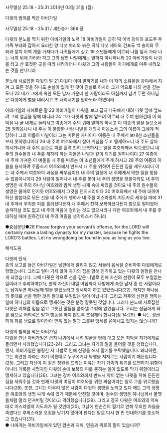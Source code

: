 사무엘상 25:18 - 25:31 
2014년 03월 31일 (월)

다윗의 범죄를 막은 아비가일



사무엘상 25:18 - 25:31 / 새찬송가 366 장


다윗의 분노를 막기 위한 아비가일의 노력
18 아비가일이 급히 떡 이백 덩이와 포도주 두 가죽 부대와 잡아서 요리한 양 다섯 마리와 볶은 곡식 다섯 세아와 건포도 백 송이와 무화과 뭉치 이백 개를 가져다가 나귀들에게 싣고 19 소년들에게 이르되 나를 앞서 가라 나는 너희 뒤에 가리라 하고 그의 남편 나발에게는 말하지 아니하니라 20 아비가일이 나귀를 타고 산 호젓한 곳을 따라 내려가더니 다윗과 그의 사람들이 자기에게로 마주 내려오는 것을 만나니라  

분노에 사로잡힌 다윗의 말
21 다윗이 이미 말하기를 내가 이 자의 소유물을 광야에서 지켜 그 모든 것을 하나도 손실이 없게 한 것이 진실로 허사라 그가 악으로 나의 선을 갚는도다 22 내가 그에게 속한 모든 남자 가운데 한 사람이라도 아침까지 남겨 두면 하나님은 다윗에게 벌을 내리시고 또 내리시기를 원하노라 하였더라  

아비가일의 지혜로운 말
23 아비가일이 다윗을 보고 급히 나귀에서 내려 다윗 앞에 엎드려 그의 얼굴을 땅에 대니라 24 그가 다윗의 발에 엎드려 이르되 내 주여 원하건대 이 죄악을 나 곧 내게로 돌리시고 여종에게 주의 귀에 말하게 하시고 이 여종의 말을 들으소서 25 원하옵나니 내 주는 이 불량한 사람 나발을 개의치 마옵소서 그의 이름이 그에게 적당하니 그의 이름이 나발이라 그는 미련한 자니이다 여종은 내 주께서 보내신 소년들을 보지 못하였나이다 26 내 주여 여호와께서 살아 계심을 두고 맹세하노니 내 주도 살아 계시거니와 내 주의 손으로 피를 흘려 친히 보복하시는 일을 여호와께서 막으셨으니 내 주의 원수들과 내 주를 해하려 하는 자들은 나발과 같이 되기를 원하나이다 27 여종이 내 주께 가져온 이 예물을 내 주를 따르는 이 소년들에게 주게 하시고 28 주의 여종의 허물을 용서하여 주옵소서 여호와께서 반드시 내 주를 위하여 든든한 집을 세우시리니 이는 내 주께서 여호와의 싸움을 싸우심이요 내 주의 일생에 내 주에게서 악한 일을 찾을 수 없음이니이다 29 사람이 일어나서 내 주를 쫓아 내 주의 생명을 찾을지라도 내 주의 생명은 내 주의 하나님 여호와와 함께 생명 싸개 속에 싸였을 것이요 내 주의 원수들의 생명은 물매로 던지듯 여호와께서 그것을 던지시리이다 30 여호와께서 내 주에 대하여 하신 말씀대로 모든 선을 내 주에게 행하사 내 주를 이스라엘의 지도자로 세우실 때에 31 내 주께서 무죄한 피를 흘리셨다든지 내 주께서 친히 보복하셨다든지 함으로 말미암아 슬퍼하실 것도 없고 내 주의 마음에 걸리는 것도 없으시리니 다만 여호와께서 내 주를 후대하실 때에 원하건대 내 주의 여종을 생각하소서 하니라


●중심문단●28 Please forgive your servant’s offense, for the LORD will certainly make a lasting dynasty for my master, because he fights the LORD’S battles. Let no wrongdoing be found in you as long as you live.

해석도움





다윗의 탄식  
종의 보고를 들은 아비가일은 남편에게 알리지 않고 서둘러 음식을 준비하여 다윗에게로 향했습니다. 그리고 얼마 가지 않아 자기의 집을 향해 진격하고 있는 다윗의 일행을 만나게 되었습니다. 그때 다윗은 악으로 선을 갚은 나발로 인해 자신의 선행이 모두 부질없는 일이라고 후회하며(21), 만약 자신이 내일 아침까지 나발에게 속한 남자 중 한 사람이라도 남겨두면 하나님께 벌을 받겠노라고 맹세까지 하고 있었습니다(22). 하지만 하나님의 뜻대로 선을 행한 것은 절대로 부질없는 일이 아닙니다. 그리고 저주와 심판을 행하는 일에 하나님의 이름으로 맹세하는 것은 분명 잘못된 것입니다. 그러나 분노에 사로잡힌 다윗은 이처럼 믿음 없고 그릇된 말들을 쏟아낼 수밖에 없었습니다. 우리는 성급하게 화를 냄으로 어리석은 말과 행동을 하지 않도록 조심해야 합니다(잠 14:29). 
● 나는 성급하게 화를 냄으로 말미암아 믿음 없는 말과 그릇된 맹세를 쏟아내고 있지는 않습니까? 

다윗의 범죄를 막은 아비가일  
다윗을 만난 아비가일은 급히 나귀에서 내려 얼굴을 땅에 대고 모든 죄악을 자기에게로 돌리면서 사죄했습니다(23-24). 그리고 그녀는 자기의 말을 들어줄 것을 청했습니다. 먼저, 아비가일은 불량한 자 나발로 인해 신경을 쓰지 말기를 부탁했습니다. 왜냐하면, 그는 미련한 자라는 자기 이름대로 누구에게나 악행을 저지르는 사람이기 때문입니다(25). 그리고 자신이 이 같은 청원을 드리는 이유는 자기 가족의 위기를 모면하기 위함이 아니라 거룩한 사명자인 다윗의 손에 보복의 피를 묻히는 일이 없도록 막기 위함이라고 맹세하고 있습니다(26). 그녀는 장차 여호와께서 반드시 악이 없는 다윗을 위해 든든한 집을 세워주실 것과 현재 다윗의 여정이 여호와를 위한 싸움이라는 말로 그를 위로했습니다(28). 또한, 그녀는 아무리 많은 사람이 다윗의 생명을 노리고 있다 해도 그의 생명은 여호와의 생명 싸개 속에 있기 때문에 안전할 것이며, 원수의 생명은 하나님께서 물맷돌처럼 멀리 던져버릴 것이라고 격려했습니다(29). 그리고 결국 다윗은 여호와의 약속대로 이스라엘의 지도자가 될 것인데(30), 그날에 한순간의 혈기로 인해 무죄한 자들을 죽였다는 후회스러운 오점을 남기지 않아야 한다는 말로 다시 한 번 인내하기를 호소하고 있습니다(31).  
● 나에게는 아비가일에게 있던 겸손과 지혜, 믿음과 위로의 말이 있습니까?